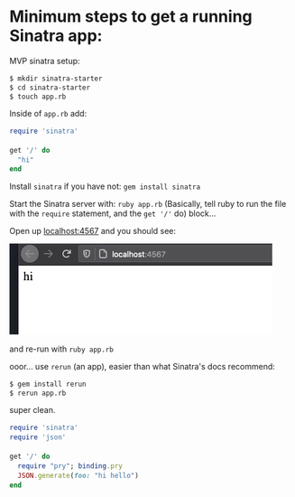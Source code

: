 # Minimum steps to get a running Sinatra app:

MVP sinatra setup:

```shell
$ mkdir sinatra-starter
$ cd sinatra-starter
$ touch app.rb
```

Inside of `app.rb` add:

```ruby
require 'sinatra'

get '/' do
  "hi"
end
```

Install `sinatra` if you have not: `gem install sinatra`

Start the Sinatra server with: `ruby app.rb` (Basically, tell ruby to run the file with the `require` statement, and the `get '/'` do) block...

Open up [localhost:4567](localhost:4567) and you should see:

![sinatra running](/images/sinatra-running.jpg)

and re-run with `ruby app.rb`

ooor... use `rerun` (an app), easier than what Sinatra's docs recommend:

```
$ gem install rerun
$ rerun app.rb
```

super clean.

```ruby
require 'sinatra'
require 'json'

get '/' do
  require "pry"; binding.pry
  JSON.generate(foo: "hi hello")
end
```
